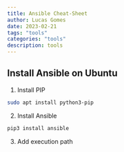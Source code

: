 ```yaml
---
title: Ansible Cheat-Sheet
author: Lucas Gomes
date: 2023-02-21
tags: "tools"
categories: "tools"
description: tools
---
```



## Install Ansible on Ubuntu

1. Install PIP

```bash
sudo apt install python3-pip
```

2. Install Ansible

```bash
pip3 install ansible
```

3. Add execution path

```bash

```
